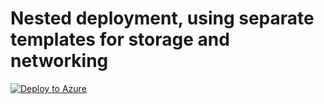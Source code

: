 # Nested deployment, using separate templates for storage and networking
[![Deploy to Azure](http://azuredeploy.net/deploybutton.png)](https://portal.azure.com/#create/Microsoft.Template/uri/https%3A%2F%2Fraw.githubusercontent.com%2Fkrnese%2Fazuredeploy%2FBasic%2master%2Fazuredeploy.json) 
